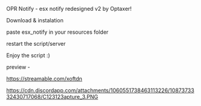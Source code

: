 OPR Notify - esx notify redesigned v2 by Optaxer!

Download & instalation

paste esx_notify in your resources folder

restart the script/server

Enjoy the script :)

preview -

https://streamable.com/xoftdn

https://cdn.discordapp.com/attachments/1060551738463113226/1087373332430717068/C123123apture_3.PNG 
